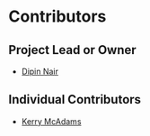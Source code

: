 # Contributors

## Project Lead or Owner

* [Dipin Nair](https://github.com/dipinknair)

## Individual Contributors

* [Kerry McAdams](https://github.com/klmcadams)
